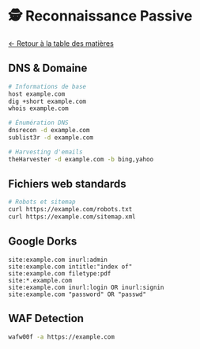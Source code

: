 # 🕵️ Reconnaissance Passive

[← Retour à la table des matières](../README.md)

## DNS & Domaine
```bash
# Informations de base
host example.com
dig +short example.com
whois example.com

# Énumération DNS
dnsrecon -d example.com
sublist3r -d example.com

# Harvesting d'emails
theHarvester -d example.com -b bing,yahoo
```

## Fichiers web standards
```bash
# Robots et sitemap
curl https://example.com/robots.txt
curl https://example.com/sitemap.xml
```

## Google Dorks
```
site:example.com inurl:admin
site:example.com intitle:"index of"
site:example.com filetype:pdf
site:*.example.com
site:example.com inurl:login OR inurl:signin
site:example.com "password" OR "passwd"
```

## WAF Detection
```bash
wafw00f -a https://example.com
```